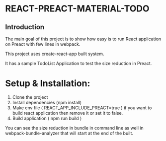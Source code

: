 # REACT-PREACT-MATERIAL-TODO

## Introduction

The main goal of this project is to show how easy is to run React application on Preact with few lines in webpack.

This project uses create-react-app built system.

It has a sample TodoList Application to test the size reduction in Preact.

# Setup & Installation:
1. Clone the project
2. Install dependencies (npm install)
3. Make env file ( REACT_APP_INCLUDE_PREACT=true ) if you want to build         react application then remove it or set it to false.
4. Build application ( npm run build )

You can see the size reduction in bundle in command line as well in webpack-bundle-analyzer that will start at the end of the built.